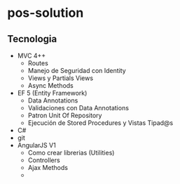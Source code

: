 # pos-solution
<h2>Tecnologia</h2>

- MVC  4++ 
  <ul>
    <li>Routes</li>
    <li>Manejo de Seguridad con Identity</li>
    <li>Views y Partials Views</li>
    <li>Async Methods</li>
  </ul>
- EF 5 (Entity Framework)
  <ul>
    <li>Data Annotations</li>
    <li>Validaciones con Data Annotations</li>
    <li>Patron Unit Of Repository</li>
    <li>Ejecución de Stored Procedures y Vistas Tipad@s</li>
  </ul>
- C#
- git
- AngularJS V1
  <ul>
    <li>Como crear librerias (Utilities)</li>
    <li>Controllers</li>
    <li>Ajax Methods</li>
    <li></li>
  </ul>

